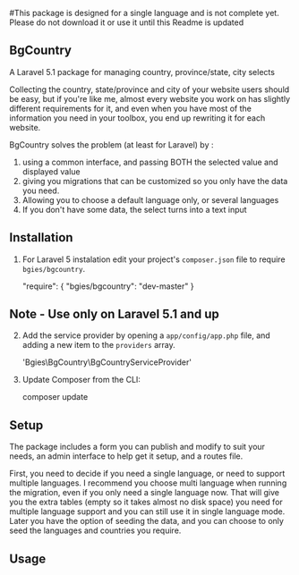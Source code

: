 #This package is designed for a single language and is not complete yet. Please do not download it or use it until this Readme is updated


## BgCountry
A Laravel 5.1 package for managing country, province/state, city selects

Collecting the country, state/province and city of your website users should be easy, but
if you're like me, almost every website you work on has slightly different requirements for it, and even when you have most of the information you need in your toolbox, you end up rewriting it for each website. 

BgCountry solves the problem (at least for Laravel) by :
1. using a common interface, and passing BOTH the selected value and displayed value
2. giving you migrations that can be customized so you only have the data you need.
3. Allowing you to choose a default language only, or several languages
4. If you don't have some data, the select turns into a text input



## Installation

1) For Laravel 5 instalation edit your project's `composer.json` file to require `bgies/bgcountry`.

    "require": {
      "bgies/bgcountry": "dev-master"
   }

## Note - Use only on Laravel 5.1 and up

2) Add the service provider by opening a `app/config/app.php` file, and adding a new item to the `providers` array.

    'Bgies\BgCountry\BgCountryServiceProvider'

3) Update Composer from the CLI:

    composer update




## Setup
The package includes a form you can publish and modify to suit your needs, an admin interface to help get it setup, and a routes file. 

First, you need to decide if you need a single language, or need to support multiple languages. I recommend you choose multi language when running the migration, even if you only need a single language now. That will give you the extra tables (empty so it takes almost no disk space) you need for multiple language support and you can still use it in single language mode. Later you have the option of seeding the data, and you can choose to only seed the languages and countries you require.  

 



## Usage



